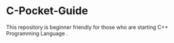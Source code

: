 # C-Pocket-Guide
This repository is beginner friendly for those who are starting C++ Programming Language .
